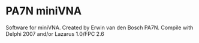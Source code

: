 PA7N miniVNA
============

Software for miniVNA. Created by Erwin van den Bosch PA7N.
Compile with Delphi 2007 and/or Lazarus 1.0/FPC 2.6